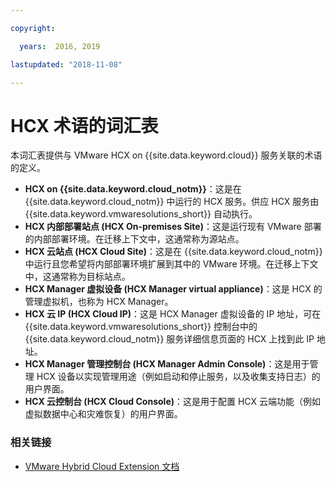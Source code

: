 ```yaml
---

copyright:

  years:  2016, 2019

lastupdated: "2018-11-08"

---
```


# HCX 术语的词汇表

本词汇表提供与 VMware HCX on {{site.data.keyword.cloud}} 服务关联的术语的定义。

* **HCX on {{site.data.keyword.cloud_notm}}**：这是在 {{site.data.keyword.cloud_notm}} 中运行的 HCX 服务。供应 HCX 服务由 {{site.data.keyword.vmwaresolutions_short}} 自动执行。
* **HCX 内部部署站点 (HCX On-premises Site)**：这是运行现有 VMware 部署的内部部署环境。在迁移上下文中，这通常称为源站点。
* **HCX 云站点 (HCX Cloud Site)**：这是在 {{site.data.keyword.cloud_notm}} 中运行且您希望将内部部署环境扩展到其中的 VMware 环境。在迁移上下文中，这通常称为目标站点。
* **HCX Manager 虚拟设备 (HCX Manager virtual appliance)**：这是 HCX 的管理虚拟机，也称为 HCX Manager。
* **HCX 云 IP (HCX Cloud IP)**：这是 HCX Manager 虚拟设备的 IP 地址，可在 {{site.data.keyword.vmwaresolutions_short}} 控制台中的 {{site.data.keyword.cloud_notm}} 服务详细信息页面的 HCX 上找到此 IP 地址。
* **HCX Manager 管理控制台 (HCX Manager Admin Console)**：这是用于管理 HCX 设备以实现管理用途（例如启动和停止服务，以及收集支持日志）的用户界面。
* **HCX 云控制台 (HCX Cloud Console)**：这是用于配置 HCX 云端功能（例如虚拟数据中心和灾难恢复）的用户界面。

### 相关链接

* [VMware Hybrid Cloud Extension 文档](https://cloud.vmware.com/vmware-hcx/resources)
